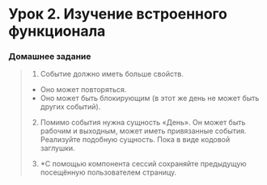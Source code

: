 # Урок 2. Изучение встроенного функционала
### Домашнее задание
> 1. Событие должно иметь больше свойств.
> <ul><li>Оно может повторяться.</li>
> <li>Оно может быть блокирующим (в этот же день не может быть других событий).</li>
> </ul>
>
> 2. Помимо события нужна сущность «День». Он может быть рабочим и выходным, может иметь привязанные события. Реализуйте подобную сущность. Пока в виде кодовой заглушки.
>
> 3. *С помощью компонента сессий сохраняйте предыдущую посещённую пользователем страницу.
